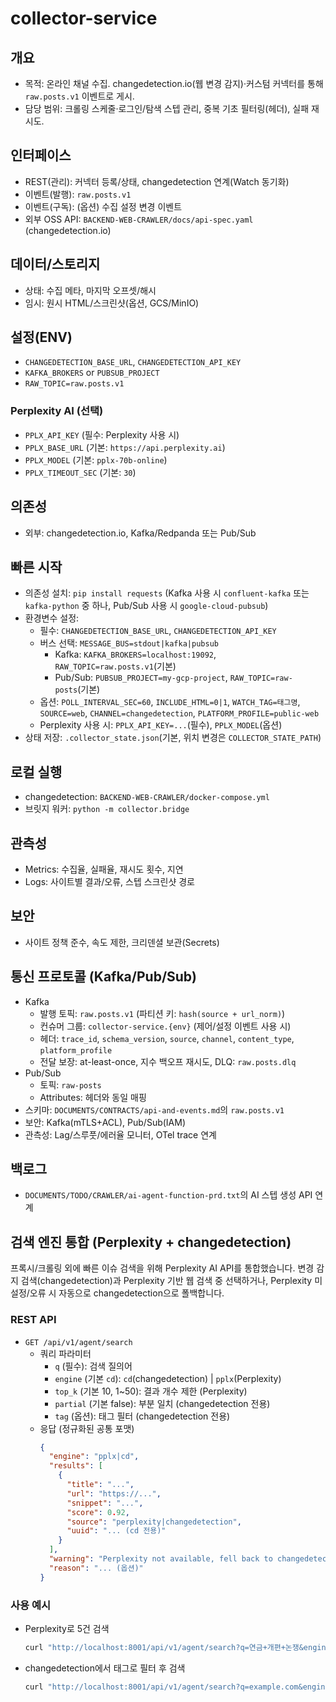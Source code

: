 # collector-service

## 개요
- 목적: 온라인 채널 수집. changedetection.io(웹 변경 감지)·커스텀 커넥터를 통해 `raw.posts.v1` 이벤트로 게시.
- 담당 범위: 크롤링 스케줄·로그인/탐색 스텝 관리, 중복 기초 필터링(헤더), 실패 재시도.

## 인터페이스
- REST(관리): 커넥터 등록/상태, changedetection 연계(Watch 동기화)
- 이벤트(발행): `raw.posts.v1`
- 이벤트(구독): (옵션) 수집 설정 변경 이벤트
- 외부 OSS API: `BACKEND-WEB-CRAWLER/docs/api-spec.yaml` (changedetection.io)

## 데이터/스토리지
- 상태: 수집 메타, 마지막 오프셋/해시
- 임시: 원시 HTML/스크린샷(옵션, GCS/MinIO)

## 설정(ENV)
- `CHANGEDETECTION_BASE_URL`, `CHANGEDETECTION_API_KEY`
- `KAFKA_BROKERS` or `PUBSUB_PROJECT`
- `RAW_TOPIC=raw.posts.v1`

### Perplexity AI (선택)
- `PPLX_API_KEY` (필수: Perplexity 사용 시)
- `PPLX_BASE_URL` (기본: `https://api.perplexity.ai`)
- `PPLX_MODEL` (기본: `pplx-70b-online`)
- `PPLX_TIMEOUT_SEC` (기본: `30`)

## 의존성
- 외부: changedetection.io, Kafka/Redpanda 또는 Pub/Sub

## 빠른 시작
- 의존성 설치: `pip install requests` (Kafka 사용 시 `confluent-kafka` 또는 `kafka-python` 중 하나, Pub/Sub 사용 시 `google-cloud-pubsub`)
- 환경변수 설정:
  - 필수: `CHANGEDETECTION_BASE_URL`, `CHANGEDETECTION_API_KEY`
  - 버스 선택: `MESSAGE_BUS=stdout|kafka|pubsub`
    - Kafka: `KAFKA_BROKERS=localhost:19092`, `RAW_TOPIC=raw.posts.v1`(기본)
    - Pub/Sub: `PUBSUB_PROJECT=my-gcp-project`, `RAW_TOPIC=raw-posts`(기본)
  - 옵션: `POLL_INTERVAL_SEC=60`, `INCLUDE_HTML=0|1`, `WATCH_TAG=태그명`, `SOURCE=web`, `CHANNEL=changedetection`, `PLATFORM_PROFILE=public-web`
  - Perplexity 사용 시: `PPLX_API_KEY=...`(필수), `PPLX_MODEL`(옵션)
- 상태 저장: `.collector_state.json`(기본, 위치 변경은 `COLLECTOR_STATE_PATH`)

## 로컬 실행
- changedetection: `BACKEND-WEB-CRAWLER/docker-compose.yml`
- 브릿지 워커: `python -m collector.bridge`

## 관측성
- Metrics: 수집율, 실패율, 재시도 횟수, 지연
- Logs: 사이트별 결과/오류, 스텝 스크린샷 경로

## 보안
- 사이트 정책 준수, 속도 제한, 크리덴셜 보관(Secrets)

## 통신 프로토콜 (Kafka/Pub/Sub)
- Kafka
  - 발행 토픽: `raw.posts.v1` (파티션 키: `hash(source + url_norm)`)
  - 컨슈머 그룹: `collector-service.{env}` (제어/설정 이벤트 사용 시)
  - 헤더: `trace_id`, `schema_version`, `source`, `channel`, `content_type`, `platform_profile`
  - 전달 보장: at-least-once, 지수 백오프 재시도, DLQ: `raw.posts.dlq`
- Pub/Sub
  - 토픽: `raw-posts`
  - Attributes: 헤더와 동일 매핑
- 스키마: `DOCUMENTS/CONTRACTS/api-and-events.md`의 `raw.posts.v1`
- 보안: Kafka(mTLS+ACL), Pub/Sub(IAM)
- 관측성: Lag/스루풋/에러율 모니터, OTel trace 연계

## 백로그
- `DOCUMENTS/TODO/CRAWLER/ai-agent-function-prd.txt`의 AI 스텝 생성 API 연계

## 검색 엔진 통합 (Perplexity + changedetection)

프록시/크롤링 외에 빠른 이슈 검색을 위해 Perplexity AI API를 통합했습니다. 변경 감지 검색(changedetection)과 Perplexity 기반 웹 검색 중 선택하거나, Perplexity 미설정/오류 시 자동으로 changedetection으로 폴백합니다.

### REST API
- `GET /api/v1/agent/search`
  - 쿼리 파라미터
    - `q` (필수): 검색 질의어
    - `engine` (기본 `cd`): `cd`(changedetection) | `pplx`(Perplexity)
    - `top_k` (기본 10, 1~50): 결과 개수 제한 (Perplexity)
    - `partial` (기본 false): 부분 일치 (changedetection 전용)
    - `tag` (옵션): 태그 필터 (changedetection 전용)
  - 응답 (정규화된 공통 포맷)
    ```json
    {
      "engine": "pplx|cd",
      "results": [
        {
          "title": "...",
          "url": "https://...",
          "snippet": "...",
          "score": 0.92,
          "source": "perplexity|changedetection",
          "uuid": "... (cd 전용)"
        }
      ],
      "warning": "Perplexity not available, fell back to changedetection.",
      "reason": "... (옵션)"
    }
    ```

### 사용 예시
- Perplexity로 5건 검색
  ```bash
  curl "http://localhost:8001/api/v1/agent/search?q=연금+개편+논쟁&engine=pplx&top_k=5"
  ```
- changedetection에서 태그로 필터 후 검색
  ```bash
  curl "http://localhost:8001/api/v1/agent/search?q=example.com&engine=cd&tag=News"
  ```
